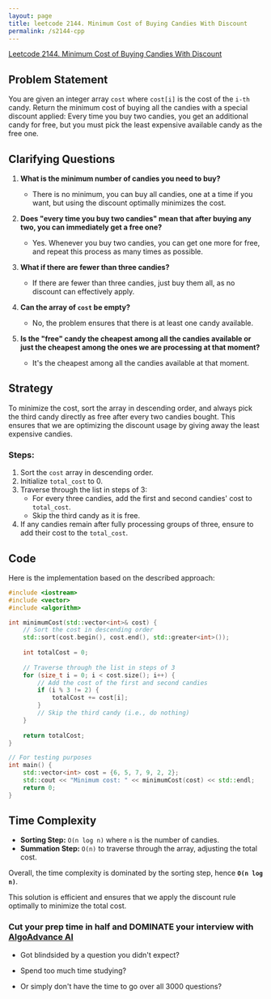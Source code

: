 ```yaml
---
layout: page
title: leetcode 2144. Minimum Cost of Buying Candies With Discount
permalink: /s2144-cpp
---
```

[Leetcode 2144. Minimum Cost of Buying Candies With Discount](https://algoadvance.github.io/algoadvance/l2144)
## Problem Statement

You are given an integer array `cost` where `cost[i]` is the cost of the `i-th` candy. Return the minimum cost of buying all the candies with a special discount applied: Every time you buy two candies, you get an additional candy for free, but you must pick the least expensive available candy as the free one. 

## Clarifying Questions

1. **What is the minimum number of candies you need to buy?**
   - There is no minimum, you can buy all candies, one at a time if you want, but using the discount optimally minimizes the cost.

2. **Does "every time you buy two candies" mean that after buying any two, you can immediately get a free one?**
   - Yes. Whenever you buy two candies, you can get one more for free, and repeat this process as many times as possible.

3. **What if there are fewer than three candies?**
   - If there are fewer than three candies, just buy them all, as no discount can effectively apply.

4. **Can the array of `cost` be empty?**
   - No, the problem ensures that there is at least one candy available.

5. **Is the "free" candy the cheapest among all the candies available or just the cheapest among the ones we are processing at that moment?**
   - It's the cheapest among all the candies available at that moment.

## Strategy

To minimize the cost, sort the array in descending order, and always pick the third candy directly as free after every two candies bought. This ensures that we are optimizing the discount usage by giving away the least expensive candies.

### Steps:
1. Sort the `cost` array in descending order.
2. Initialize `total_cost` to 0.
3. Traverse through the list in steps of 3:
   - For every three candies, add the first and second candies' cost to `total_cost`.
   - Skip the third candy as it is free.
4. If any candies remain after fully processing groups of three, ensure to add their cost to the `total_cost`.

## Code

Here is the implementation based on the described approach:

```cpp
#include <iostream>
#include <vector>
#include <algorithm>

int minimumCost(std::vector<int>& cost) {
    // Sort the cost in descending order
    std::sort(cost.begin(), cost.end(), std::greater<int>());
    
    int totalCost = 0;
    
    // Traverse through the list in steps of 3
    for (size_t i = 0; i < cost.size(); i++) {
        // Add the cost of the first and second candies
        if (i % 3 != 2) {
            totalCost += cost[i];
        }
        // Skip the third candy (i.e., do nothing)
    }
    
    return totalCost;
}

// For testing purposes
int main() {
    std::vector<int> cost = {6, 5, 7, 9, 2, 2};
    std::cout << "Minimum cost: " << minimumCost(cost) << std::endl;
    return 0;
}
```

## Time Complexity

- **Sorting Step:** `O(n log n)` where `n` is the number of candies.
- **Summation Step:** `O(n)` to traverse through the array, adjusting the total cost.

Overall, the time complexity is dominated by the sorting step, hence **`O(n log n)`**. 

This solution is efficient and ensures that we apply the discount rule optimally to minimize the total cost.


### Cut your prep time in half and DOMINATE your interview with [AlgoAdvance AI](https://algoAdvance.com)

- Got blindsided by a question you didn't expect?

- Spend too much time studying?

- Or simply don't have the time to go over all 3000 questions?

